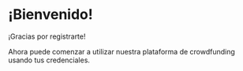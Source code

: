 ¡Bienvenido!
===
¡Gracias por registrarte!

Ahora puede comenzar a utilizar nuestra plataforma de crowdfunding usando tus credenciales.
